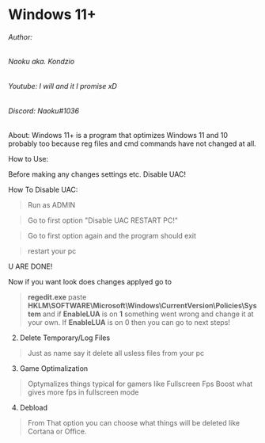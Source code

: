 # Windows 11+

###### Author: 
###### Naoku aka. Kondzio
###### Youtube: I will and it I promise xD
###### Discord: Naoku#1036

About:
Windows 11+ is a program that optimizes Windows 11 and 10 probably too because reg files and cmd commands have not changed at all. 

How to Use:

Before making any changes settings etc. Disable UAC!

How To Disable UAC:
>Run as ADMIN

>Go to first option "Disable UAC RESTART PC!"

>Go to first option again and the program should exit 

>restart your pc

U ARE DONE!

Now if you want look does changes applyed go to
>**regedit.exe** paste **HKLM\SOFTWARE\Microsoft\Windows\CurrentVersion\Policies\System** and if **EnableLUA** is on **1** something went wrong and change it at your own. If **EnableLUA** is on 0 then you can go to next steps!

2. Delete Temporary/Log Files 
>Just as name say it delete all usless files from your pc

3. Game Optimalization
>Optymalizes things typical for gamers like Fullscreen Fps Boost what gives more fps in fullscreen mode

4. Debload 
>From That option you can choose what things will be deleted like Cortana or Office.
